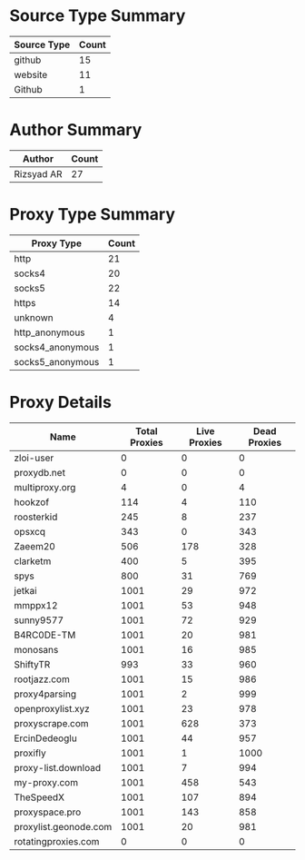 # Source Type Summary

| Source Type | Count |
|-------------|-------|
| github | 15 |
| website | 11 |
| Github | 1 |


# Author Summary

| Author | Count |
|--------|-------|
| Rizsyad AR | 27 |


# Proxy Type Summary

| Proxy Type | Count |
|------------|-------|
| http | 21 |
| socks4 | 20 |
| socks5 | 22 |
| https | 14 |
| unknown | 4 |
| http_anonymous | 1 |
| socks4_anonymous | 1 |
| socks5_anonymous | 1 |


# Proxy Details

| Name | Total Proxies | Live Proxies | Dead Proxies |
|------|---------------|--------------|---------------|
| zloi-user | 0 | 0 | 0 |
| proxydb.net | 0 | 0 | 0 |
| multiproxy.org | 4 | 0 | 4 |
| hookzof | 114 | 4 | 110 |
| roosterkid | 245 | 8 | 237 |
| opsxcq | 343 | 0 | 343 |
| Zaeem20 | 506 | 178 | 328 |
| clarketm | 400 | 5 | 395 |
| spys | 800 | 31 | 769 |
| jetkai | 1001 | 29 | 972 |
| mmppx12 | 1001 | 53 | 948 |
| sunny9577 | 1001 | 72 | 929 |
| B4RC0DE-TM | 1001 | 20 | 981 |
| monosans | 1001 | 16 | 985 |
| ShiftyTR | 993 | 33 | 960 |
| rootjazz.com | 1001 | 15 | 986 |
| proxy4parsing | 1001 | 2 | 999 |
| openproxylist.xyz | 1001 | 23 | 978 |
| proxyscrape.com | 1001 | 628 | 373 |
| ErcinDedeoglu | 1001 | 44 | 957 |
| proxifly | 1001 | 1 | 1000 |
| proxy-list.download | 1001 | 7 | 994 |
| my-proxy.com | 1001 | 458 | 543 |
| TheSpeedX | 1001 | 107 | 894 |
| proxyspace.pro | 1001 | 143 | 858 |
| proxylist.geonode.com | 1001 | 20 | 981 |
| rotatingproxies.com | 0 | 0 | 0 |

